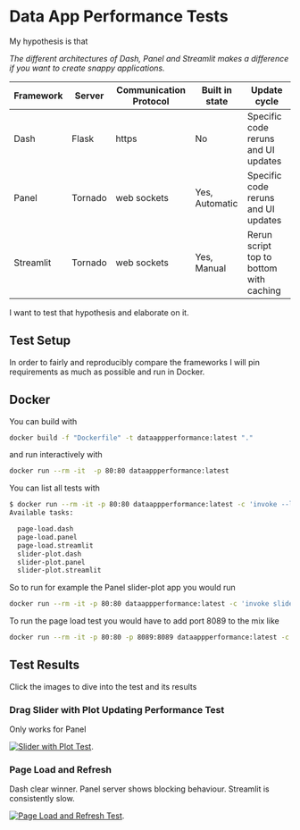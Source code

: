 # Data App Performance Tests

My hypothesis is that

*The different architectures of Dash, Panel and Streamlit makes a difference if you want to create snappy applications.*

|Framework | Server | Communication Protocol | Built in state | Update cycle|
|-|-|-|-|-|
|Dash|Flask|https|No|Specific code reruns and UI updates|
|Panel|Tornado|web sockets|Yes, Automatic|Specific code reruns and UI updates|
|Streamlit|Tornado|web sockets|Yes, Manual|Rerun script top to bottom with caching|

I want to test that hypothesis and elaborate on it.

## Test Setup

In order to fairly and reproducibly compare the frameworks I will pin requirements as much as possible and run in Docker.

## Docker

You can build with

```bash
docker build -f "Dockerfile" -t dataappperformance:latest "."
```

and run interactively with

```bash
docker run --rm -it  -p 80:80 dataappperformance:latest
```

You can list all tests with

```bash
$ docker run --rm -it -p 80:80 dataappperformance:latest -c 'invoke --list'
Available tasks:

  page-load.dash
  page-load.panel
  page-load.streamlit
  slider-plot.dash
  slider-plot.panel
  slider-plot.streamlit
```

So to run for example the Panel slider-plot app you would run

```bash
docker run --rm -it -p 80:80 dataappperformance:latest -c 'invoke slider-plot.panel'
```

To run the page load test you would have to add port 8089 to the mix like

```bash
docker run --rm -it -p 80:80 -p 8089:8089 dataappperformance:latest -c 'invoke page-load.panel'
```

## Test Results

Click the images to dive into the test and its results

### Drag Slider with Plot Updating Performance Test

Only works for Panel

[![Slider with Plot Test](https://user-images.githubusercontent.com/42288570/149649081-f4bc0c64-1a9f-466c-95f5-3cbbafe273cb.gif)](https://github.com/MarcSkovMadsen/data-app-performance/issues/1).

### Page Load and Refresh

Dash clear winner. Panel server shows blocking behaviour. Streamlit is consistently slow.

[![Page Load and Refresh Test](https://user-images.githubusercontent.com/42288570/149675838-62a2075d-36c8-44c6-b5ea-61f75446ea49.gif)](https://github.com/MarcSkovMadsen/data-app-performance/issues/2).
